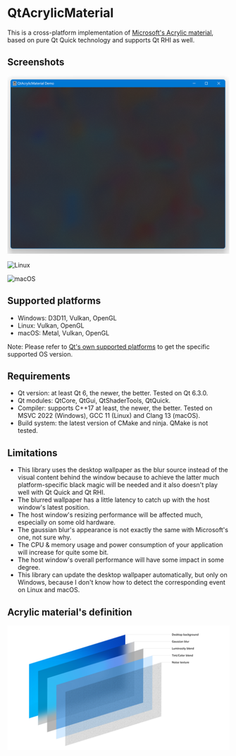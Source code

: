 # QtAcrylicMaterial

This is a cross-platform implementation of [Microsoft's Acrylic material](https://docs.microsoft.com/en-us/windows/apps/design/style/acrylic), based on pure Qt Quick technology and supports Qt RHI as well.

## Screenshots

![Windows](./doc/win.png)

![Linux](./doc/linux.png)

![macOS](./doc/mac.png)

## Supported platforms

- Windows: D3D11, Vulkan, OpenGL
- Linux: Vulkan, OpenGL
- macOS: Metal, Vulkan, OpenGL

Note: Please refer to [Qt's own supported platforms](https://doc.qt.io/qt-6/supported-platforms.html) to get the specific supported OS version.

## Requirements

- Qt version: at least Qt 6, the newer, the better. Tested on Qt 6.3.0.
- Qt modules: QtCore, QtGui, QtShaderTools, QtQuick.
- Compiler: supports C++17 at least, the newer, the better. Tested on MSVC 2022 (Windows), GCC 11 (Linux) and Clang 13 (macOS).
- Build system: the latest version of CMake and ninja. QMake is not tested.

## Limitations

- This library uses the desktop wallpaper as the blur source instead of the visual content behind the window because to achieve the latter much platform-specific black magic will be needed and it also doesn't play well with Qt Quick and Qt RHI.
- The blurred wallpaper has a little latency to catch up with the host window's latest position.
- The host window's resizing performance will be affected much, especially on some old hardware.
- The gaussian blur's appearance is not exactly the same with Microsoft's one, not sure why.
- The CPU & memory usage and power consumption of your application will increase for quite some bit.
- The host window's overall performance will have some impact in some degree.
- This library can update the desktop wallpaper automatically, but only on Windows, because I don't know how to detect the corresponding event on Linux and macOS.

## Acrylic material's definition

![MSAcrylicMaterial](./doc/acrylic-recipe-diagram.png)
